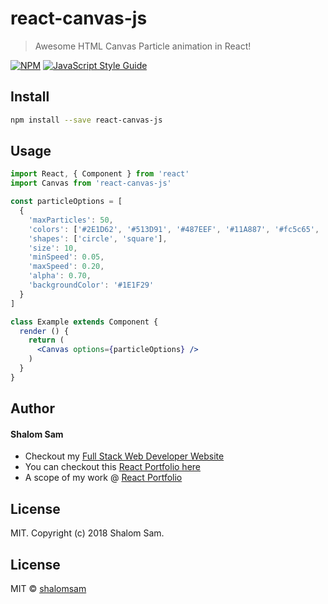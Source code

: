 # react-canvas-js

> Awesome HTML Canvas Particle animation in React!

[![NPM](https://img.shields.io/npm/v/react-canvas-js.svg)](https://www.npmjs.com/package/react-canvas-js) [![JavaScript Style Guide](https://img.shields.io/badge/code_style-standard-brightgreen.svg)](https://standardjs.com)

## Install

```bash
npm install --save react-canvas-js
```

## Usage

```jsx
import React, { Component } from 'react'
import Canvas from 'react-canvas-js'

const particleOptions = [
  {
    'maxParticles': 50,
    'colors': ['#2E1D62', '#513D91', '#487EEF', '#11A887', '#fc5c65', '#fed330'],
    'shapes': ['circle', 'square'],
    'size': 10,
    'minSpeed': 0.05,
    'maxSpeed': 0.20,
    'alpha': 0.70,
    'backgroundColor': '#1E1F29'
  }
]

class Example extends Component {
  render () {
    return (
      <Canvas options={particleOptions} />
    )
  }
}
```

## Author

#### Shalom Sam
+ Checkout my <a href="https://shalomsam.com" title="Full Stack Web Developer, UI/UX Javascript Specialist" target="_blank">Full Stack Web Developer Website</a>
+ You can checkout this <a href="http://react.shalomsam.com" title="Full Stack Developer, Angular Portfolio" target="_blank">React Portfolio here</a>
+ A scope of my work @ <a title="Web Software Developer Portfolio" target="_blank" href="https://react.shalomsam.com/portfolio">React Portfolio</a>


## License

MIT. Copyright (c) 2018 Shalom Sam.

## License

MIT © [shalomsam](https://github.com/shalomsam)
